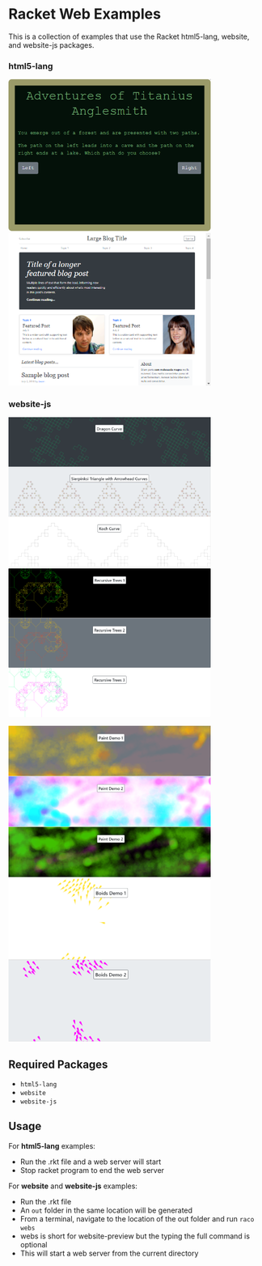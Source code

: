 # Racket Web Examples

This is a collection of examples that use the Racket html5-lang, website, and website-js packages.

### html5-lang
<a href="text-adventure.rkt"><img src="text-adventure.png" width=400></a>
<a href="blog-template.rkt"><img src="blog-template.png" width=400></a>

### website-js
<a href="https://ablender.github.io/fractals/"><img src="fractals.png" width=400></a>
<a href="https://ablender.github.io/trees/"><img src="recursive-trees.png" width=400></a>

<a href="https://ablender.github.io/paint/"><img src="paint.png" width=400></a>
<a href="https://ablender.github.io/boids/"><img src="boids.png" width=400></a>

## Required Packages
* `html5-lang`
* `website`
* `website-js`

## Usage

For **html5-lang** examples:
* Run the .rkt file and a web server will start
* Stop racket program to end the web server

For **website** and **website-js** examples:
* Run the .rkt file
 * An `out` folder in the same location will be generated
* From a terminal, navigate to the location of the out folder and run `raco webs`
 * webs is short for website-preview but the typing the full command is optional
 * This will start a web server from the current directory
